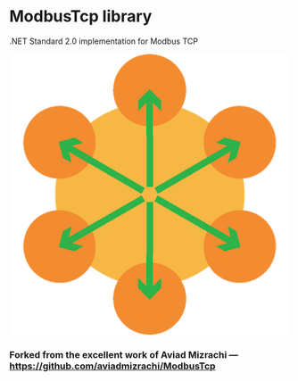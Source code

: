 # ModbusTcp library
.NET Standard 2.0 implementation for Modbus TCP

![modbus logo](Icons/modbus.png)

### Forked from the excellent work of Aviad Mizrachi &mdash; https://github.com/aviadmizrachi/ModbusTcp
